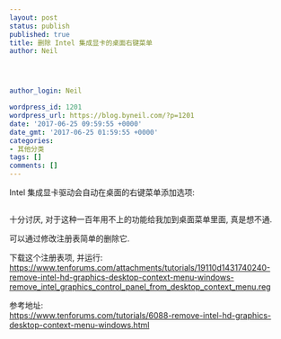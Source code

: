 ```yaml
---
layout: post
status: publish
published: true
title: 删除 Intel 集成显卡的桌面右键菜单
author: Neil




author_login: Neil

wordpress_id: 1201
wordpress_url: https://blog.byneil.com/?p=1201
date: '2017-06-25 09:59:55 +0000'
date_gmt: '2017-06-25 01:59:55 +0000'
categories:
- 其他分类
tags: []
comments: []
---
```

<p>Intel 集成显卡驱动会自动在桌面的右键菜单添加选项:</p>
<p><img src="https://blog.byneil.com/wp-content/uploads/2017/06/a.png" alt="" /></p>
<p>十分讨厌, 对于这种一百年用不上的功能给我加到桌面菜单里面, 真是想不通.</p>
<p>可以通过修改注册表简单的删除它.</p>
<p>下载这个注册表项, 并运行:  <a href="https://www.tenforums.com/attachments/tutorials/19110d1431740240-remove-intel-hd-graphics-desktop-context-menu-windows-remove_intel_graphics_control_panel_from_desktop_context_menu.reg">https://www.tenforums.com/attachments/tutorials/19110d1431740240-remove-intel-hd-graphics-desktop-context-menu-windows-remove_intel_graphics_control_panel_from_desktop_context_menu.reg</a></p>
<p>参考地址:<br />
<a href="https://www.tenforums.com/tutorials/6088-remove-intel-hd-graphics-desktop-context-menu-windows.html">https://www.tenforums.com/tutorials/6088-remove-intel-hd-graphics-desktop-context-menu-windows.html</a></p>
